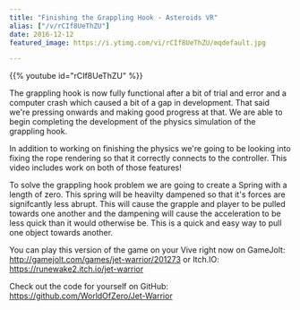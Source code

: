 ```yaml
---
title: "Finishing the Grappling Hook - Asteroids VR"
alias: ["/v/rCIf8UeThZU"]
date: 2016-12-12
featured_image: https://i.ytimg.com/vi/rCIf8UeThZU/mqdefault.jpg

---
```


{{% youtube id="rCIf8UeThZU" %}}

The grappling hook is now fully functional after a bit of trial and error and a computer crash which caused a bit of a gap in development. That said we're pressing onwards and making good progress at that. We are able to begin completing the development of the physics simulation of the grappling hook.

In addition to working on finishing the physics we're going to be looking into fixing the rope rendering so that it correctly connects to the controller. This video includes work on both of those features!

To solve the grappling hook problem we are going to create a Spring with a length of zero. This spring will be heavilty dampened so that it's forces are signifcantly less abrupt. This will cause the grapple and player to be pulled towards one another and the dampening will cause the acceleration to be less quick than it would otherwise be. This is a quick and easy way to pull one object towards another.

You can play this version of the game on your Vive right now on GameJolt: http://gamejolt.com/games/jet-warrior/201273 or Itch.IO: https://runewake2.itch.io/jet-warrior

Check out the code for yourself on GitHub: https://github.com/WorldOfZero/Jet-Warrior